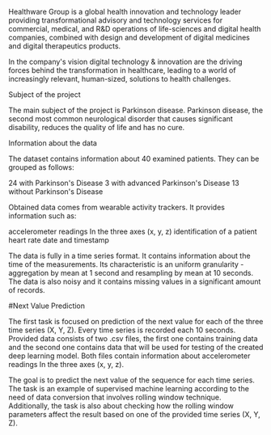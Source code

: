 Healthware Group is a global health innovation and technology leader providing transformational advisory and technology services for commercial, medical, and R&D operations of life-sciences and digital health companies, combined with design and development of digital medicines and digital therapeutics products.

In the company's vision digital technology & innovation are the driving forces behind the transformation in  healthcare, leading to a world of increasingly relevant, human-sized, solutions to health challenges.

Subject of the project

The main subject of the project is Parkinson disease. Parkinson disease, the second most common neurological disorder that causes significant disability, reduces the quality of life and has no cure.

Information about the data

The dataset contains information about 40 examined patients. They can be grouped as follows: 


24 with Parkinson's Disease
3 with advanced Parkinson's Disease
13 without Parkinson's Disease

Obtained data comes from wearable activity trackers. It provides information such as:

accelerometer readings In the three axes (x, y, z)
identification of a patient
heart rate
date and timestamp


The data is fully in a time series format. It contains information about the time of the measurements. Its characteristic is an uniform granularity - aggregation by mean at 1 second and resampling by mean at 10 seconds.
The data is also noisy and it contains missing values in a significant amount of records.

#Next Value Prediction

The first task is focused on prediction of the next value for each of the three time series (X, Y,  Z). Every time series is recorded each 10 seconds.
Provided data consists of two .csv files, the first one contains training data and the second one contains data that will be used for testing of the created deep learning model. Both files contain information about accelerometer readings In the three axes (x, y, z).

The goal is to predict the next value of the sequence for each time series.
The task is an example of supervised machine learning according to the need of data conversion that involves rolling window technique.
Additionally, the task is also about checking how the rolling window parameters affect the result based on one of the provided time series (X, Y, Z).
